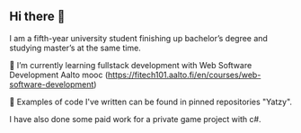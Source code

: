## Hi there 👋

I am a fifth-year university student finishing up bachelor’s degree and studying master’s at the same time.

🌱 I’m currently learning fullstack development with Web Software Development Aalto mooc (https://fitech101.aalto.fi/en/courses/web-software-development)

🔭 Examples of code I've written can be found in pinned repositories "Yatzy".

I have also done some paid work for a private game project with c#.





<!--
**Juhoton/Juhoton** is a ✨ _special_ ✨ repository because its `README.md` (this file) appears on your GitHub profile.

Here are some ideas to get you started:

- 🔭 I’m currently working on ...
- 🌱 I’m currently learning ...
- 👯 I’m looking to collaborate on ...
- 🤔 I’m looking for help with ...
- 💬 Ask me about ...
- 📫 How to reach me: ...
- 😄 Pronouns: ...
- ⚡ Fun fact: ...
-->
